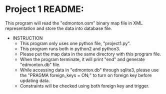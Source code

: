 # Project 1 README:

This program will read the "edmonton.osm" binary map file in XML representation and store the data into database file.    
     
* INSTRUCTION    
     * This program only uses one python file, "project1.py".
     * This program runs both in python2 and python3.    
     * Please put the map data in the same directory with this program file.   
     * When the program terminate, it will print "end" and generate "edmonton.db" file.   
     * While accessing data in "edmonton.db" through sqlite3, please use the "PRAGMA foreign_keys = ON;" to turn on foreign key before updating data.   
     * Constraints will be checked using both foreign key and trigger.    
